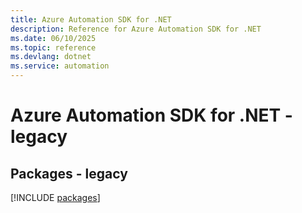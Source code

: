 ```yaml
---
title: Azure Automation SDK for .NET
description: Reference for Azure Automation SDK for .NET
ms.date: 06/10/2025
ms.topic: reference
ms.devlang: dotnet
ms.service: automation
---
```

# Azure Automation SDK for .NET - legacy
## Packages - legacy
[!INCLUDE [packages](automation-index.md)]